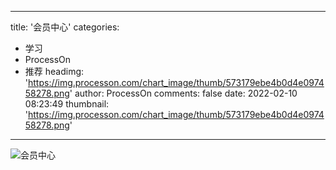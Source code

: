 
---
title: '会员中心'
categories: 
 - 学习
 - ProcessOn
 - 推荐
headimg: 'https://img.processon.com/chart_image/thumb/573179ebe4b0d4e097458278.png'
author: ProcessOn
comments: false
date: 2022-02-10 08:23:49
thumbnail: 'https://img.processon.com/chart_image/thumb/573179ebe4b0d4e097458278.png'
---

<div>   
<img class="thumb" alt="会员中心" src="https://img.processon.com/chart_image/thumb/573179ebe4b0d4e097458278.png" referrerpolicy="no-referrer">
<p></p>  
</div>
            